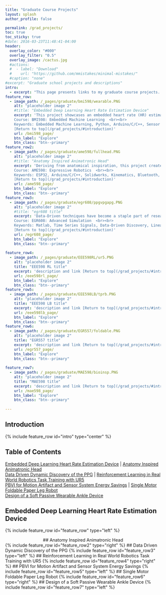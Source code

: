 ```yaml
---
title: "Graduate Course Projects"
layout: splash
author_profile: false

permalink: /grad_projects/
toc: true
toc_sticky: true
#date: 2016-03-23T11:48:41-04:00
header:
  overlay_color: "#000"
  overlay_filter: "0.5"
  overlay_image: /cactus.jpg
  #actions:
  #  - label: "Download"
  #    url: "https://github.com/mmistakes/minimal-mistakes/"
  #caption: "none"
#excerpt: "Graduate school projects and descriptions"
intro: 
  - excerpt: "This page presents links to my graduate course projects. Each project has a short description and an image to provide a quick overview of the project and what it's about as well as a list of some keywords. Keywords represent the relevant skills and important topics the project covers. Under each project description, click on the 'Explore' button to learn more or 'Return to top' to return to the Table of Contents which provides links by title to each project. <br><br> Please note, on mobile, some embedded pdfs may be unavailable." 
feature_row:
  - image_path: /_pages/graduate/bmi598/wearable.PNG
    alt: "placeholder image 2"
    #title: "Embedded Deep Learning Heart Rate Estimation Device"
    excerpt: 'This project showcases an embedded heart rate (HR) estimation device. Using machine learning and tensorflow lite, a trained algorithm can be deployed to an Arduino Nano 33 BLE Sense to make heart rate predictions in real time based on a wearable photoplethysmogram (PPG) and tri axial accelerometer. <br>
    Course: BMI598: Embedded Machine Learning  <br><br>
    Keywords: Embedded Machine Learning, Python, Arduino/C/C++, Sensor systems, Wearable Device <br><br>
    [Return to top](/grad_projects/#introduction)'
    url: /bmi598_page/
    btn_label: "Explore"
    btn_class: "btn--primary"
feature_row2:    
  - image_path: /_pages/graduate/ame598/fullhead.PNG
    alt: "placeholder image 2"
    #title: "Anatomy Inspired Animatronic Head"
    excerpt: 'Deriving from anatomical inspiration, this project creates a fully controllable animatronic head through an ESP32, stepper motors, and a bluetooth connected PS3 controller. This project allows for indicidual control of both eyes, each ends of the lips, and the neck in 3 dimensions. Through kinematic calculations, the PS3 controller can be mapped to control the neck through real time rotations of the controller. <br>
    Course: AME598: Expressive Robotics  <br><br>
    Keywords: ESP32, Arduino/C/C++, Solidworks, Kinematics, Bluetooth, Laser Cutting, 3D printing, Soldering <br><br>
    [Return to top](/grad_projects/#introduction)'
    url: /ame598_page/
    btn_label: "Explore"
    btn_class: "btn--primary"
feature_row3:    
  - image_path: /_pages/graduate/egr608/ppgvpgapg.PNG
    alt: "placeholder image 2"
    #title: "egr608 title"
    excerpt: 'Data-Driven techniques have become a staple part of research including dynamic discovery. This utilizes datasets, such as time series data, to create mathematical descriptions of the underlying dynamics. Here this project starts the foundation by applying these techniques to a photoplethysmogram (PPG) signal. Specifically, the techniques of time linear system identification and sparse identification of nonlinear dynamics (SINDY). <br>
    Course: EGR608: Advanced Simulation  <br><br>
    Keywords: Matlab, Time Series Signals, Data-Driven Discovery, Linear Algebra <br><br>
    [Return to top](/grad_projects/#introduction)'
    url: /egr608_page/
    btn_label: "Explore"
    btn_class: "btn--primary"
    
feature_row4:
  - image_path: /_pages/graduate/EEE598RL/ur5.PNG
    alt: "placeholder image 2"
    title: "EEE598 RL title"
    excerpt: 'description and link [Return to top](/grad_projects/#introduction)'
    url: /eee598rl_page/
    btn_label: "Explore"
    btn_class: "btn--primary"
feature_row5:   
  - image_path: /_pages/graduate/EEE598LB/tprb.PNG
    alt: "placeholder image 2"
    title: "EEE598 LB title"
    excerpt: 'description and link [Return to top](/grad_projects/#introduction)'
    url: /eee598lb_page/
    btn_label: "Explore"
    btn_class: "btn--primary"
feature_row6:  
  - image_path: /_pages/graduate/EGR557/foldable.PNG
    alt: "placeholder image 2"
    title: "EGR557 title"
    excerpt: 'description and link [Return to top](/grad_projects/#introduction)'
    url: /egr557_page/
    btn_label: "Explore"
    btn_class: "btn--primary"
    
feature_row7:
  - image_path: /_pages/graduate/MAE598/bioinsp.PNG
    alt: "placeholder image 2"
    title: "MAE598 title"
    excerpt: 'description and link [Return to top](/grad_projects/#introduction)'
    url: /mae598_page/
    btn_label: "Explore"
    btn_class: "btn--primary"
    
---
```

## Introduction
{% include feature_row id="intro" type="center" %}

## Table of Contents
[Embedded Deep Learning Heart Rate Estimation Device](/grad_projects/#embedded-deep-learning-heart-rate-estimation-device)  |  [Anatomy Inspired Animatronic Head](/grad_projects/#anatomy-inspired-animatronic-head)  <br> 
[Data Driven Dynamic Discovery of the PPG](/grad_projects/#data-driven-dynamic-discovery-of-the-ppg)  |  [Reinforcement Learning in Real World Robotics Task Training with UR5](/grad_projects/#reinforcement-learning-in-real-world-robotics-task-training-with-ur5) <br>
[PBVI for Motion Artifact and Sensor System Energy Savings](/grad_projects/#pbvi-for-motion-artifact-and-sensor-system-energy-savings)  |  [Single Motor Foldable Paper Leg Robot](/grad_projects/#single-motor-foldable-paper-leg-robot)  <br>
[Design of a Soft Passive Wearable Ankle Device](/grad_projects/#design-of-a-soft-passive-wearable-ankle-device)  


## Embedded Deep Learning Heart Rate Estimation Device 
{% include feature_row id="feature_row" type="left" %}
<div align="center"> ## Anatomy Inspired Animatronic Head </div> 
{% include feature_row id="feature_row2" type="right" %}
## Data Driven Dynamic Discovery of the PPG
{% include feature_row id="feature_row3" type="left" %}
## Reinforcement Learning in Real World Robotics Task Training with UR5
{% include feature_row id="feature_row4" type="right" %}
## PBVI for Motion Artifact and Sensor System Energy Savings
{% include feature_row id="feature_row5" type="left" %}
## Single Motor Foldable Paper Leg Robot
{% include feature_row id="feature_row6" type="right" %}
## Design of a Soft Passive Wearable Ankle Device
{% include feature_row id="feature_row7" type="left" %}
